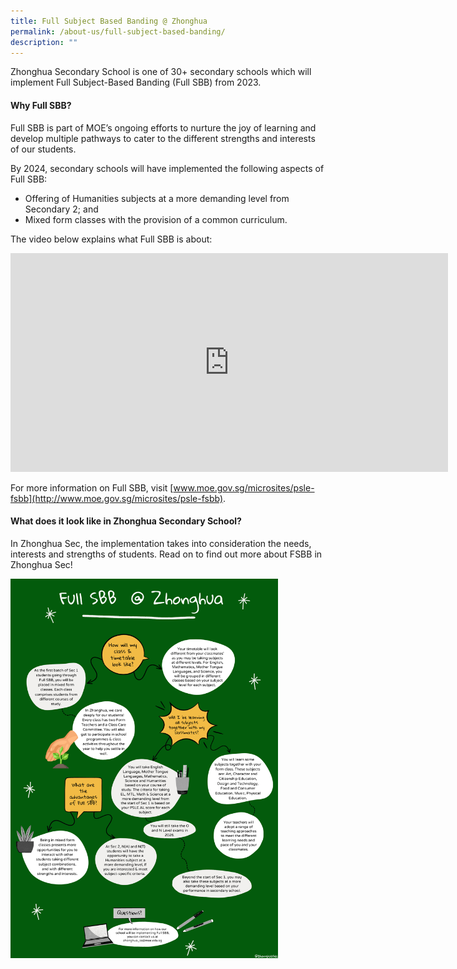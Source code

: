 ```yaml
---
title: Full Subject Based Banding @ Zhonghua
permalink: /about-us/full-subject-based-banding/
description: ""
---
```


Zhonghua Secondary School is one of 30+ secondary schools which will implement Full Subject-Based Banding (Full SBB) from 2023.

#### **Why Full SBB?**
Full SBB is part of MOE’s ongoing efforts to nurture the joy of learning and develop multiple pathways to cater to the different strengths and interests of our students.

By 2024, secondary schools will have implemented the following aspects of Full SBB:

* Offering of Humanities subjects at a more demanding level from Secondary 2; and
* Mixed form classes with the provision of a common curriculum.

The video below explains what Full SBB is about:

<iframe width="700" height="350" src="https://www.youtube.com/embed/JMc_GispPmk" title="Explaining Full Subject-Based Banding" frameborder="0" allow="accelerometer; autoplay; clipboard-write; encrypted-media; gyroscope; picture-in-picture" allowfullscreen></iframe>

For more information on Full SBB, visit [www.moe.gov.sg/microsites/psle-fsbb](http://www.moe.gov.sg/microsites/psle-fsbb).

#### **What does it look like in Zhonghua Secondary School?**
In Zhonghua Sec, the implementation takes into consideration the needs, interests and strengths of students. Read on to find out more about FSBB in Zhonghua Sec!

<img src="/images/sbb.png" style="width:85%">